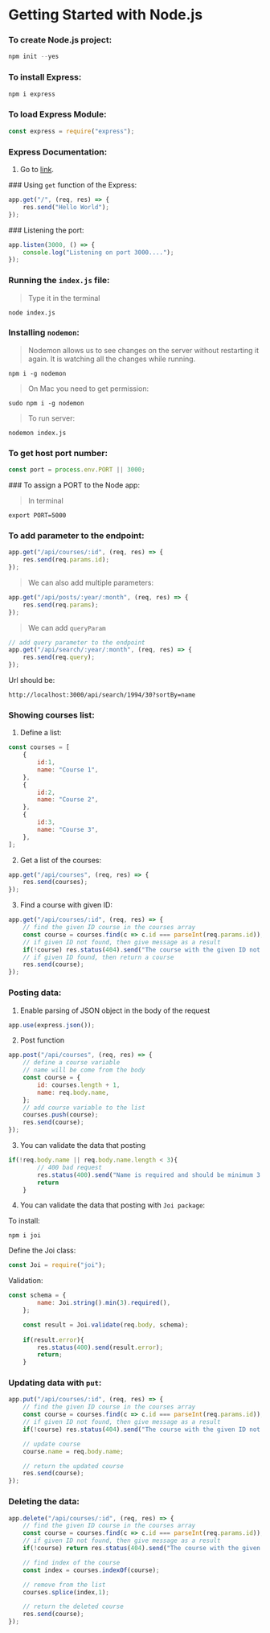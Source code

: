 # Getting Started with Node.js

### To create Node.js project:

```js
npm init --yes
```

### To install Express:


```js
npm i express
```

### To load Express Module:

```js
const express = require("express");
```

### Express Documentation:

1. Go to [link](https://expressjs.com/en/4x/api.html).

### Using `get` function of the Express:

```js
app.get("/", (req, res) => {
    res.send("Hello World");
});
```

### Listening the port:

```js
app.listen(3000, () => {
    console.log("Listening on port 3000....");
});
```

### Running the `index.js` file:

>Type it in the terminal

`node index.js`

### Installing `nodemon`:

>Nodemon allows us to see changes on the server without restarting it again. It is watching all the changes while running.

`npm i -g nodemon`

>On Mac you need to get permission:

`sudo npm i -g nodemon`

>To run server:

`nodemon index.js`

### To get host port number:

```js
const port = process.env.PORT || 3000;
```

### To assign a PORT to the Node app:

>In terminal

`export PORT=5000`

### To add parameter to the endpoint:

```js
app.get("/api/courses/:id", (req, res) => {
    res.send(req.params.id);
});
```

>We can also add multiple parameters:

```js
app.get("/api/posts/:year/:month", (req, res) => {
    res.send(req.params);
});
```

>We can add `queryParam`

```js
// add query parameter to the endpoint
app.get("/api/search/:year/:month", (req, res) => {
    res.send(req.query);
});
```

Url should be:

`http://localhost:3000/api/search/1994/30?sortBy=name`

### Showing courses list:

1. Define a list:

```js
const courses = [
    {
        id:1,
        name: "Course 1",
    },
    {
        id:2,
        name: "Course 2",
    },
    {
        id:3,
        name: "Course 3",
    },
];
```

2. Get a list of the courses:

```js
app.get("/api/courses", (req, res) => {
    res.send(courses);
});
```

3. Find a course with given ID:

```js
app.get("/api/courses/:id", (req, res) => {
    // find the given ID course in the courses array
    const course = courses.find(c => c.id === parseInt(req.params.id));
    // if given ID not found, then give message as a result
    if(!course) res.status(404).send("The course with the given ID not found.");
    // if given ID found, then return a course
    res.send(course);
});
```

### Posting data:

1. Enable parsing of JSON object in the body of the request

```js
app.use(express.json());
```

2. Post function

```js
app.post("/api/courses", (req, res) => {
    // define a course variable
    // name will be come from the body
    const course = {
        id: courses.length + 1,
        name: req.body.name,
    };
    // add course variable to the list
    courses.push(course);
    res.send(course);
});
```

3. You can validate the data that posting

```js
if(!req.body.name || req.body.name.length < 3){
        // 400 bad request
        res.status(400).send("Name is required and should be minimum 3 characters");
        return
    }
```

4. You can validate the data that posting with `Joi package`:

To install:

`npm i joi`

Define the Joi class:

```js
const Joi = require("joi");
```

Validation:

```js
const schema = {
        name: Joi.string().min(3).required(),
    };

    const result = Joi.validate(req.body, schema);
    
    if(result.error){
        res.status(400).send(result.error);
        return;
    }
```

### Updating data with `put`:

```js
app.put("/api/courses/:id", (req, res) => {
    // find the given ID course in the courses array
    const course = courses.find(c => c.id === parseInt(req.params.id));
    // if given ID not found, then give message as a result
    if(!course) res.status(404).send("The course with the given ID not found.");

    // update course
    course.name = req.body.name;

    // return the updated course
    res.send(course);
});
```

### Deleting the data:

```js
app.delete("/api/courses/:id", (req, res) => {
    // find the given ID course in the courses array
    const course = courses.find(c => c.id === parseInt(req.params.id));
    // if given ID not found, then give message as a result
    if(!course) return res.status(404).send("The course with the given ID not found.");

    // find index of the course
    const index = courses.indexOf(course);

    // remove from the list
    courses.splice(index,1);

    // return the deleted course
    res.send(course);
});
```